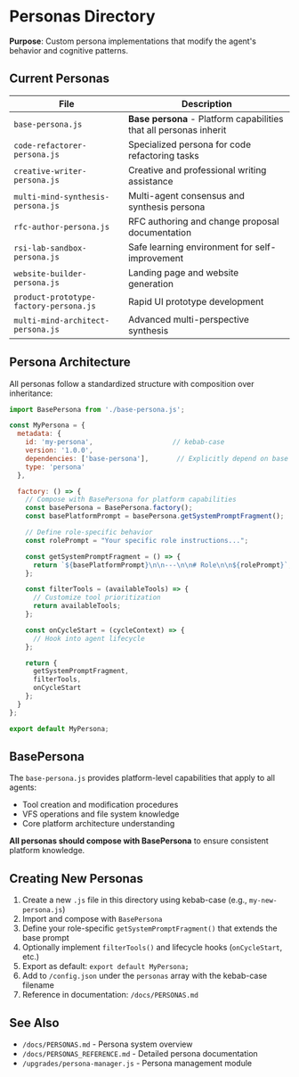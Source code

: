 # Personas Directory

**Purpose**: Custom persona implementations that modify the agent's behavior and cognitive patterns.

## Current Personas

| File | Description |
|------|-------------|
| `base-persona.js` | **Base persona** - Platform capabilities that all personas inherit |
| `code-refactorer-persona.js` | Specialized persona for code refactoring tasks |
| `creative-writer-persona.js` | Creative and professional writing assistance |
| `multi-mind-synthesis-persona.js` | Multi-agent consensus and synthesis persona |
| `rfc-author-persona.js` | RFC authoring and change proposal documentation |
| `rsi-lab-sandbox-persona.js` | Safe learning environment for self-improvement |
| `website-builder-persona.js` | Landing page and website generation |
| `product-prototype-factory-persona.js` | Rapid UI prototype development |
| `multi-mind-architect-persona.js` | Advanced multi-perspective synthesis |

## Persona Architecture

All personas follow a standardized structure with composition over inheritance:

```javascript
import BasePersona from './base-persona.js';

const MyPersona = {
  metadata: {
    id: 'my-persona',                    // kebab-case
    version: '1.0.0',
    dependencies: ['base-persona'],       // Explicitly depend on base
    type: 'persona'
  },

  factory: () => {
    // Compose with BasePersona for platform capabilities
    const basePersona = BasePersona.factory();
    const basePlatformPrompt = basePersona.getSystemPromptFragment();

    // Define role-specific behavior
    const rolePrompt = "Your specific role instructions...";

    const getSystemPromptFragment = () => {
      return `${basePlatformPrompt}\n\n---\n\n# Role\n\n${rolePrompt}`;
    };

    const filterTools = (availableTools) => {
      // Customize tool prioritization
      return availableTools;
    };

    const onCycleStart = (cycleContext) => {
      // Hook into agent lifecycle
    };

    return {
      getSystemPromptFragment,
      filterTools,
      onCycleStart
    };
  }
};

export default MyPersona;
```

## BasePersona

The `base-persona.js` provides platform-level capabilities that apply to all agents:
- Tool creation and modification procedures
- VFS operations and file system knowledge
- Core platform architecture understanding

**All personas should compose with BasePersona** to ensure consistent platform knowledge.

## Creating New Personas

1. Create a new `.js` file in this directory using kebab-case (e.g., `my-new-persona.js`)
2. Import and compose with `BasePersona`
3. Define your role-specific `getSystemPromptFragment()` that extends the base prompt
4. Optionally implement `filterTools()` and lifecycle hooks (`onCycleStart`, etc.)
5. Export as default: `export default MyPersona;`
6. Add to `/config.json` under the `personas` array with the kebab-case filename
7. Reference in documentation: `/docs/PERSONAS.md`

## See Also

- `/docs/PERSONAS.md` - Persona system overview
- `/docs/PERSONAS_REFERENCE.md` - Detailed persona documentation
- `/upgrades/persona-manager.js` - Persona management module
